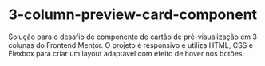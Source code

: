 # 3-column-preview-card-component
Solução para o desafio de componente de cartão de pré-visualização em 3 colunas do Frontend Mentor. O projeto é responsivo e utiliza HTML, CSS e Flexbox para criar um layout adaptável com efeito de hover nos botões.
